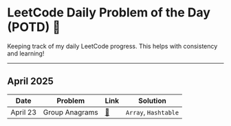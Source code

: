 # LeetCode Daily Problem of the Day (POTD) 🚀

Keeping track of my daily LeetCode progress. This helps with consistency and learning!

---

## April 2025

| Date       | Problem | Link | Solution |
|------------|---------|------|----------|
| April 23   | Group Anagrams | [🔗](https://leetcode.com/problems/count-largest-group) | `Array`, `Hashtable` |

